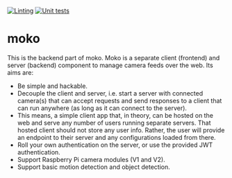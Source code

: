 [![Linting](https://github.com/mgcth/moko_server/actions/workflows/github-actions-linting-moko-server.yaml/badge.svg?branch=main)](https://github.com/mgcth/moko_server/actions/workflows/github-actions-linting-moko-server.yaml)
[![Unit tests](https://github.com/mgcth/moko_server/actions/workflows/github-actions-unit-tests-moko-server.yaml/badge.svg?branch=main)](https://github.com/mgcth/moko_server/actions/workflows/github-actions-unit-tests-moko-server.yaml)
# moko
This is the backend part of moko. Moko is a separate client (frontend) and server (backend) component to manage camera feeds over the web. Its aims are:
- Be simple and hackable.
- Decouple the client and server, i.e. start a server with connected camera(s) that can accept requests and send responses to a client that can run anywhere (as long as it can connect to the server).
- This means, a simple client app that, in theory, can be hosted on the web and serve any number of users running separate servers. That hosted client should not store any user info. Rather, the user will provide an endpoint to their server and any configurations loaded from there.
- Roll your own authentication on the server, or use the provided JWT authentication.
- Support Raspberry Pi camera modules (V1 and V2).
- Support basic motion detection and object detection.
